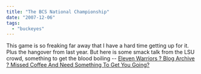 ```yaml
---
title: "The BCS National Championship"
date: "2007-12-06"
tags: 
  - "buckeyes"
---
```


This game is so freaking far away that I have a hard time getting up for it. Plus the hangover from last year. But here is some smack talk from the LSU crowd, something to get the blood boiling -- [Eleven Warriors ? Blog Archive ? Missed Coffee And Need Something To Get You Going?](http://www.elevenwarriors.com/2007/12/missed-coffee-and-need-something-to-get-you-going.html "Eleven Warriors ? Blog Archive ? Missed Coffee And Need Something To Get You Going?")
